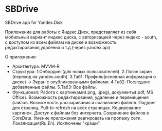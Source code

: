 # SBDrive
SBDrive app for Yandex.Disk

Приложение для работы с Яндекс.Диск, представляет из себя мобильный вариант яндекс диска, с авторизацией через яндекс - aouth, с доступом ко всем файлам на диске и возможность редактирования,удаления и т.д.(через yandex.api)

О приложении:
- Архитектура: MVVM-R
- Структура: 1.Онбординг(для новых пользователей).
             2.Логин скрин (переход на yandex.aouth).
             3.Таб1: Профиль(основная информация о диске) -> Экран с опубликованными файлами.
             4.Таб2: Последние добавленные файлы.
             5.Таб3: Все файлы.
- Функционал: Работа с картинками(.png, .jpeg), документы(.pdf, MS Office).
              Возможность редактирования, удаление и перемещения файлов.
              Возможность расшаривания и скачивания файлов.
              Паддинг для страниц.
              Pull-to-refresh на всех страницах.
              Кеширование картинок.
              Доступ к файлам без интернета.
              Сохранение файлов в CoreData.
              Умение приложения реагировать на пропажу сети.
              Локализация(Ru,En).
              Исключены "краши".
              
              
    
             
             
